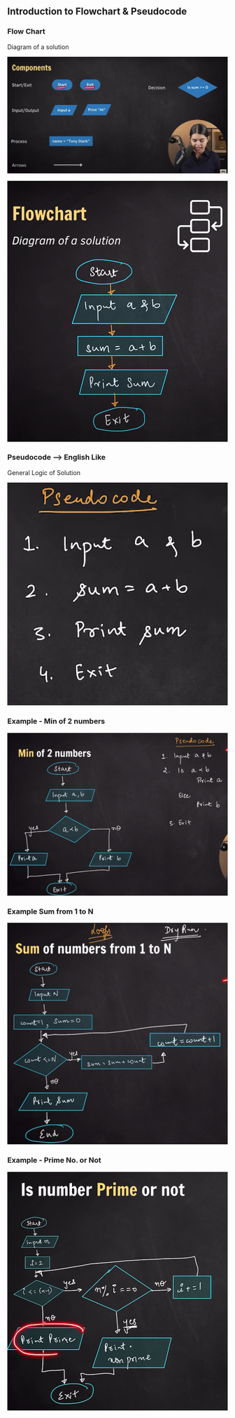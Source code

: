 ## Introduction to Flowchart & Pseudocode

### Flow Chart

Diagram of a solution

![alt text](image-1.png)

![alt text](image.png)

### Pseudocode --> English Like

General Logic of Solution

![alt text](image-2.png)

### Example - Min of 2 numbers

![alt text](image-3.png)

### Example Sum from 1 to N

![alt text](image-4.png)

### Example - Prime No. or Not

![alt text](image-5.png)
